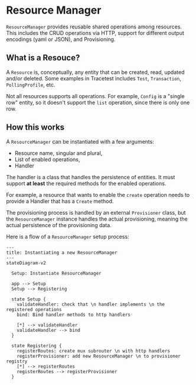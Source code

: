 # Resource Manager

`ResourceManager` provides reusable shared operations among resources. This includes the CRUD operations via HTTP, support for different output encodings (yaml or JSON), and Provisioning.


## What is a Resouce?

A `Resource` is, conceptually, any entity that can be created, read, updated and/or deleted.
Some examples in Tracetest includes `Test`, `Transaction`, `PollingProfile`, etc.

Not all resources supports all operations. For example, `Config` is a "single row" entity, so it doesn't support the `list` operation, since there is only one row.

## How this works

A `ResourceManager` can be instantiated with a few arguments: 
- Resource name, singular and plural,
- List of enabled operations,
- Handler

The handler is a class that handles the persistence of entities. It must support **at least** the required methods for the enabled operations.

For example, a resource that wants to enable the `create` operation needs to provide a Handler that has a `Create` method.

The provisioning process is handled by an external `Provisioner` class, but the `ResourceManager` instance handles the actual provisioning, meaning the actual persistence of the provisioning data.

Here is a flow of a `ResourceManager` setup process:

```mermaid
---
title: Instantiating a new ResourceManager
---
stateDiagram-v2

  Setup: Instantiate ResourceManager
  
  app --> Setup
  Setup --> Registering
  
  state Setup {
    validateHandler: check that \n handler implements \n the registered operations
    bind: Bind handler methods to http handlers
    
    [*] --> validateHandler
    validateHandler --> bind
  }

  state Registering {
    registerRoutes: create mux subrouter \n with http handlers
    registerProvisioner: add new ResourceManager \n to provisioner registry
    [*] --> registerRoutes
    registerRoutes --> registerProvisioner
  }

```

